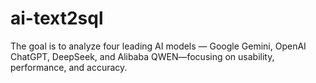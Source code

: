 # ai-text2sql
The goal is to analyze four leading AI models — Google Gemini, OpenAI ChatGPT, DeepSeek, and Alibaba QWEN—focusing on usability, performance, and accuracy. 
